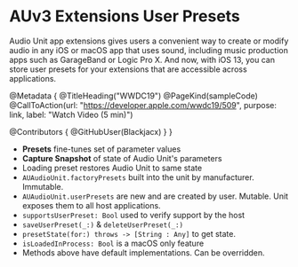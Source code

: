 # AUv3 Extensions User Presets

Audio Unit app extensions gives users a convenient way to create or modify audio in any iOS or macOS app that uses sound, including music production apps such as GarageBand or Logic Pro X. And now, with iOS 13, you can store user presets for your extensions that are accessible across applications.

@Metadata {
   @TitleHeading("WWDC19")
   @PageKind(sampleCode)
   @CallToAction(url: "https://developer.apple.com/wwdc19/509", purpose: link, label: "Watch Video (5 min)")

   @Contributors {
      @GitHubUser(Blackjacx)
   }
}



- **Presets** fine-tunes set of parameter values
- **Capture Snapshot** of state of Audio Unit's parameters
- Loading preset restores Audio Unit to same state
- `AUAudioUnit.factoryPresets` built into the unit by manufacturer. Immutable.
- `AUAudioUnit.userPresets` are new and are created by user. Mutable. Unit exposes them to all host applications.
- `supportsUserPreset: Bool` used to verify support by the host
- `saveUserPreset(_:)` & `deleteUserPreset(_:)`
- `presetState(for:) throws -> [String : Any]` to get state.
- `isLoadedInProcess: Bool` is a macOS only feature
- Methods above have default implementations. Can be overridden.
